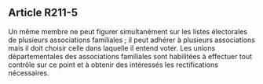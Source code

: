## Article R211-5

Un même membre ne peut figurer simultanément sur les listes électorales de plusieurs associations
familiales ; il peut adhérer à plusieurs associations mais il doit choisir celle dans laquelle il entend voter. Les
unions départementales des associations familiales sont habilitées à effectuer tout contrôle sur ce point et à
obtenir des intéressés les rectifications nécessaires.

